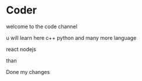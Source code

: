# Coder

welcome to the code channel

u will learn here
c++
python
and many more language

react
nodejs

than

Done my changes

